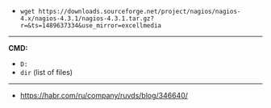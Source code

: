 - ```wget https://downloads.sourceforge.net/project/nagios/nagios-4.x/nagios-4.3.1/nagios-4.3.1.tar.gz?r=&ts=1489637334&use_mirror=excellmedia```
-----------------------------
**CMD:**
- ```D:```
- ```dir``` (list of files)
-----------------------------
- https://habr.com/ru/company/ruvds/blog/346640/
